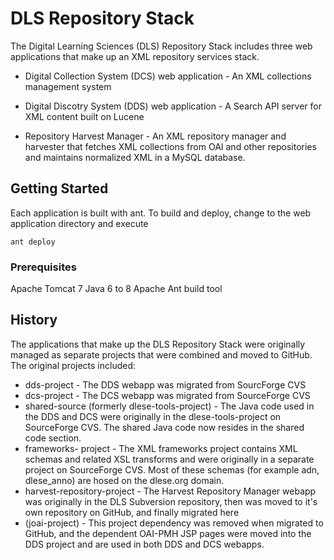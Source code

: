 # DLS Repository Stack

The Digital Learning Sciences (DLS) Repository Stack includes three web applications that make up 
an XML repository services stack.

- Digital Collection System (DCS) web application - An XML collections management system 

- Digital Discotry System (DDS) web application - A Search API server for XML content built on Lucene

- Repository Harvest Manager - An XML repository manager and harvester that fetches XML collections from OAI and other 
repositories and maintains normalized XML in a MySQL database. 


## Getting Started

Each application is built with ant. To build and deploy, change to the web application directory and execute  

```
ant deploy
```

### Prerequisites

Apache Tomcat 7
Java 6 to 8
Apache Ant build tool

## History

The applications that make up the DLS Repository Stack were originally managed as separate projects that
were combined and moved to GitHub. The original projects included:

- dds-project - The DDS webapp was migrated from SourcForge CVS
- dcs-project - The DCS webapp was migrated from SourceForge CVS
- shared-source (formerly dlese-tools-project) - The Java code used in the DDS and DCS were originally in the dlese-tools-project on SourceForge CVS.
The shared Java code now resides in the shared code section.
- frameworks- project - The XML frameworks project contains XML schemas and related XSL transforms and were originally 
in a separate project on SourceForge CVS. Most of these schemas (for example adn, dlese_anno) are hosed on the dlese.org domain.
- harvest-repository-project - The Harvest Repository Manager webapp was originally in the DLS Subversion repository,
then was moved to it's own repository on GitHub, and finally migrated here
- (joai-project) - This project dependency was removed when migrated to GitHub, and the dependent OAI-PMH JSP pages were moved into the DDS project
and are used in both DDS and DCS webapps.